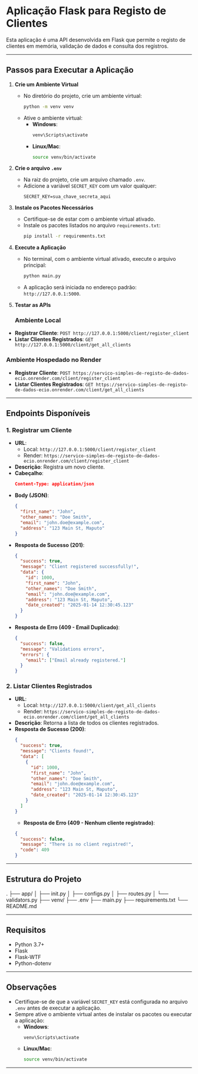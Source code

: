 # Aplicação Flask para Registo de Clientes

Esta aplicação é uma API desenvolvida em Flask que permite o registo de clientes em memória, validação de dados e consulta dos registros.

---

## Passos para Executar a Aplicação

1. **Crie um Ambiente Virtual**

   - No diretório do projeto, crie um ambiente virtual:
     ```bash
     python -m venv venv
     ```
   - Ative o ambiente virtual:
     - **Windows**:
       ```bash
       venv\Scripts\activate
       ```
     - **Linux/Mac**:
       ```bash
       source venv/bin/activate
       ```

2. **Crie o arquivo `.env`**

   - Na raiz do projeto, crie um arquivo chamado `.env`.
   - Adicione a variável `SECRET_KEY` com um valor qualquer:
     ```env
     SECRET_KEY=sua_chave_secreta_aqui
     ```

3. **Instale os Pacotes Necessários**

   - Certifique-se de estar com o ambiente virtual ativado.
   - Instale os pacotes listados no arquivo `requirements.txt`:
     ```bash
     pip install -r requirements.txt
     ```

4. **Execute a Aplicação**

   - No terminal, com o ambiente virtual ativado, execute o arquivo principal:
     ```bash
     python main.py
     ```
   - A aplicação será iniciada no endereço padrão: `http://127.0.0.1:5000`.

5. **Testar as APIs**
   ### Ambiente Local

- **Registrar Cliente**: `POST http://127.0.0.1:5000/client/register_client`
- **Listar Clientes Registrados**: `GET http://127.0.0.1:5000/client/get_all_clients`

### Ambiente Hospedado no Render

- **Registrar Cliente**: `POST https://servico-simples-de-registo-de-dados-ecio.onrender.com/client/register_client`
- **Listar Clientes Registrados**: `GET https://servico-simples-de-registo-de-dados-ecio.onrender.com/client/get_all_clients`

---

## Endpoints Disponíveis

### 1. **Registrar um Cliente**

- **URL**:
  - Local: `http://127.0.0.1:5000/client/register_client`
  - Render: `https://servico-simples-de-registo-de-dados-ecio.onrender.com/client/register_client`
- **Descrição**: Registra um novo cliente.
- **Cabeçalho**:
  ```json
  Content-Type: application/json
  ```
- **Body (JSON)**:
  ```json
  {
    "first_name": "John",
    "other_names": "Doe Smith",
    "email": "john.doe@example.com",
    "address": "123 Main St, Maputo"
  }
  ```
- **Resposta de Sucesso (201)**:
  ```json
  {
    "success": true,
    "message": "Client registered successfully!",
    "data": {
      "id": 1000,
      "first_name": "John",
      "other_names": "Doe Smith",
      "email": "john.doe@example.com",
      "address": "123 Main St, Maputo",
      "date_created": "2025-01-14 12:30:45.123"
    }
  }
  ```
- **Resposta de Erro (409 - Email Duplicado)**:
  ```json
  {
    "success": false,
    "message": "Validations errors",
    "errors": {
      "email": ["Email already registered."]
    }
  }
  ```

### 2. **Listar Clientes Registrados**

- **URL**:
  - Local: `http://127.0.0.1:5000/client/get_all_clients`
  - Render: `https://servico-simples-de-registo-de-dados-ecio.onrender.com/client/get_all_clients`
- **Descrição**: Retorna a lista de todos os clientes registrados.
- **Resposta de Sucesso (200)**:
  ```json
  {
    "success": true,
    "message": "Clients found!",
    "data": [
      {
        "id": 1000,
        "first_name": "John",
        "other_names": "Doe Smith",
        "email": "john.doe@example.com",
        "address": "123 Main St, Maputo",
        "date_created": "2025-01-14 12:30:45.123"
      }
    ]
  }
  ```
  - **Resposta de Erro (409 - Nenhum cliente registrado)**:
  ```json
  {
    "success": false,
    "message": "There is no client registred!",
    "code": 409
  }
  ```

---

## Estrutura do Projeto

. ├── app/
│ ├── init.py
│ ├── configs.py
│ ├── routes.py
│ └── validators.py
├── venv/
├── .env
├── main.py
├── requirements.txt
└── README.md

---

## Requisitos

- Python 3.7+
- Flask
- Flask-WTF
- Python-dotenv

---

## Observações

- Certifique-se de que a variável `SECRET_KEY` está configurada no arquivo `.env` antes de executar a aplicação.
- Sempre ative o ambiente virtual antes de instalar os pacotes ou executar a aplicação:
  - **Windows**:
    ```bash
    venv\Scripts\activate
    ```
  - **Linux/Mac**:
    ```bash
    source venv/bin/activate
    ```

---
